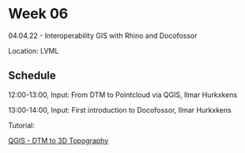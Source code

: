 # Week 06

04.04.22 - Interoperability GIS with Rhino and Docofossor  
  
Location: LVML

## Schedule
12:00-13:00, Input: From DTM to Pointcloud via QGIS, Ilmar Hurkxkens

13:00-14:00, Input: First introduction to Docofossor, Ilmar Hurkxkens
  
Tutorial:  

[QGIS - DTM to 3D Topography](https://girot-ethz.github.io/ddm/11_QGIS_Topography.html)
